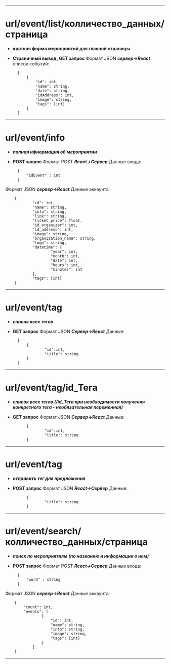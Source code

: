 --------
# url/event/list/колличеcтво_данных/страница
- **краткая форма мероприятий для главной страницы**
- **Страничный вывод, GET запрос**
Формат JSON ***сервер->React***
 список событий:
 
		[
			{
				"id": int,
				"name": string,
				"date": string,
				"idAddress": int,
				"image": string,
				"tags": [int]
			}
		]

----------
# url/event/info 
- ***полная ифнормация об мероприятии***
- **POST запрос**
 Формат POST ***React->Сервер***
 Данные входа:
 
		{
			"idEvent" : int
		}


 Формат JSON ***сервер->React***
 Данные аккаунта:

		{
				"id": int,
				"name": string,
				"info": string,
				"link": string,
				"ticket_price": float,
				"id_organizer": int,
				"id_address": int,
				"image": string,
				"organization_name": string,
				"logo": string,
				"datatime": {
						"year": int,
						"month": int,
						"date": int,
						"hours": int,
						"minutes": int
				},
				"tags": [int]
		}

---
# url/event/tag
- ***список всех тегов***
- **GET запрос**
 Формат JSON ***Сервер->React***
 Данные:
 
		[
			{
					"id":int,
					"title": string
			}
		]	

		
---
# url/event/tag/id_Тега
- ***список всех тегов (/id_Тега при необходимости получения конкретного тега - необязательная переменная)***
- **GET запрос**
 Формат JSON ***Сервер->React***
 Данные:
 
		
			{
					"id":int,
					"title": string
			}
		
---
# url/event/tag
- ***отправить тег для предложения***
- **POST запрос**
 Формат JSON ***React->Сервер***
 Данные:
 
			{
					"title": string
			}	
		
---
# url/event/search/колличеcтво_данных/страница
- ***поиск по мероприятиям (по названию и информации о нем)***
- **POST запрос**
 Формат POST ***React->Сервер***
 Данные входа:
 
		{
			"word" : string
		}

 Формат JSON ***сервер->React***
 Данные аккаунта:

		{
			"count": int,
			"events": [
					{
						"id": int,
						"name": string,
						"info": string,
						"image": string,
						"tags": [int]
					}	
				]
		}

---
